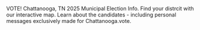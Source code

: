 VOTE! Chattanooga, TN 2025 Municipal Election Info. Find your distrcit with our interactive map. Learn about the candidates - including personal messages exclusively made for Chattanooga.vote. 
